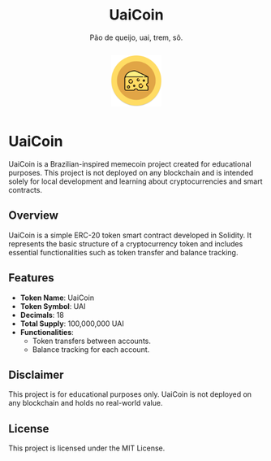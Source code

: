 <center>
    <h1>UaiCoin</h1>
    <div>
        Pão de queijo, uai, trem, sô.
    </div>
    <br />
    <img
        src="assets/uai.png"
        alt="UaiCoin"
        style="
            height: 100px; 
            width:100px;
            padding: 10px;
        "
    />   
</center>

# UaiCoin

UaiCoin is a Brazilian-inspired memecoin project created for educational purposes. This project is not deployed on any blockchain and is intended solely for local development and learning about cryptocurrencies and smart contracts.

## Overview

UaiCoin is a simple ERC-20 token smart contract developed in Solidity. It represents the basic structure of a cryptocurrency token and includes essential functionalities such as token transfer and balance tracking.

## Features

- **Token Name**: UaiCoin
- **Token Symbol**: UAI
- **Decimals**: 18
- **Total Supply**: 100,000,000 UAI
- **Functionalities**:
  - Token transfers between accounts.
  - Balance tracking for each account.

## Disclaimer

This project is for educational purposes only. UaiCoin is not deployed on any blockchain and holds no real-world value.

## License

This project is licensed under the MIT License.
